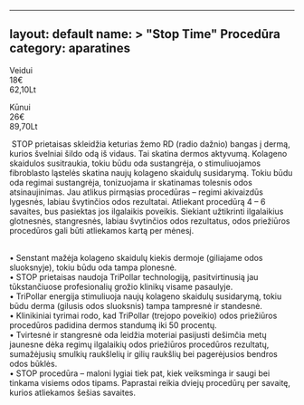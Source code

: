 
---
layout: default
name: >
  "Stop Time" Procedūra
category: aparatines
---

<p><div class="name-tag">Veidui</div><div class="time-tag">18€</div><div class="price-tag">62,10Lt</div></p>
<p><div class="name-tag">Kūnui</div><div class="time-tag">26€</div><div class="price-tag">89,70Lt</div></p>
<p>&nbsp;STOP prietaisas skleidžia keturias žemo RD (radio dažnio) bangas į dermą, kurios švelniai šildo odą iš vidaus. Tai skatina dermos aktyvumą. Kolageno skaidulos susitraukia, tokiu būdu oda sustangrėja, o stimuliuojamos fibroblasto ląstelės skatina naujų kolageno skaidulų susidarymą. Tokiu būdu oda regimai sustangrėja, tonizuojama ir skatinamas tolesnis odos atsinaujinimas. Jau atlikus pirmąsias procedūras – regimi akivaizdūs lygesnės, labiau švytinčios odos rezultatai. Atliekant procedūrą 4 – 6 savaites, bus pasiektas jos ilgalaikis poveikis. Siekiant užtikrinti ilgalaikius glotnesnės, stangresnės, labiau švytinčios odos rezultatus, odos priežiūros procedūros gali būti atliekamos kartą per mėnesį.</p>

<p><br>•	Senstant mažėja kolageno skaidulų kiekis dermoje (giliajame odos sluoksnyje), tokiu būdu oda tampa plonesnė.
	<br>•	STOP prietaisas naudoja TriPollar technologiją, pasitvirtinusią jau tūkstančiuose profesionalių grožio klinikų visame pasaulyje.
	<br>•	TriPollar energija stimuliuoja naujų kolageno skaidulų susidarymą, tokiu būdu derma (gilusis odos sluoksnis) tampa tampresnė ir standesnė.
	<br>•	Klinikiniai tyrimai rodo, kad TriPollar (trejopo poveikio) odos priežiūros procedūros padidina dermos standumą iki 50 procentų.
	<br>•	Tvirtesnė ir stangresnė oda leidžia moteriai pasijusti dešimčia metų jaunesne dėka regimų ilgalaikių odos priežiūros procedūros rezultatų, sumažėjusių smulkių raukšlelių ir gilių raukšlių bei pagerėjusios bendros odos būklės.
	<br>•	STOP procedūra – maloni lygiai tiek pat, kiek veiksminga ir saugi bei tinkama visiems odos tipams. Paprastai reikia dviejų procedūrų per savaitę, kurios atliekamos šešias savaites.</p>
</p>